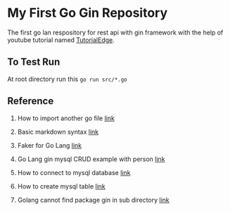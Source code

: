 # My First Go Gin Repository

The first go lan respository for rest api with gin framework with the help of youtube tutorial named [TutorialEdge](https://www.youtube.com/watch?v=RkmvVFZJJvs).

## To Test Run

At root directory run this `go run src/*.go`

## Reference

1. How to import another go file [link](https://stackoverflow.com/questions/26942150/importing-go-files-in-same-folder)

2. Basic markdown syntax [link](https://www.markdownguide.org/cheat-sheet/)

3. Faker for Go Lang [link](https://github.com/bxcodec/faker)

4. Go Lang gin mysql CRUD example with person [link](https://gist.github.com/rsj217/26492af115a083876570f003c64df118)

5. How to connect to mysql database [link](https://stackoverflow.com/questions/23550453/golang-how-to-open-a-remote-mysql-connection)

6. How to create mysql table [link](https://www.mysqltutorial.org/mysql-create-table/)

7. Golang cannot find package gin in sub directory [link](https://stackoverflow.com/questions/51488385/golang-can-not-find-package-gin-in-sub-directory)
